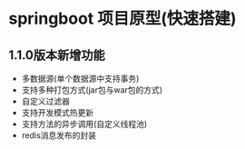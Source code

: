 # springboot 项目原型(快速搭建)

## 1.1.0版本新增功能
- 多数据源(单个数据源中支持事务)
- 支持多种打包方式(jar包与war包的方式)
- 自定义过滤器
- 支持开发模式热更新
- 支持方法的异步调用(自定义线程池)
- redis消息发布的封装